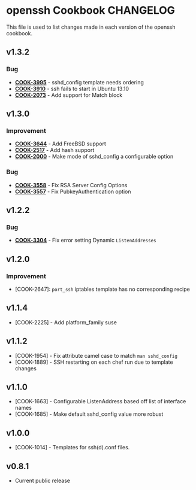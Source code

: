 openssh Cookbook CHANGELOG
==========================
This file is used to list changes made in each version of the openssh cookbook.


v1.3.2
------
### Bug
- **[COOK-3995](https://tickets.opscode.com/browse/COOK-3995)** - sshd_config template needs ordering
- **[COOK-3910](https://tickets.opscode.com/browse/COOK-3910)** - ssh fails to start in Ubuntu 13.10
- **[COOK-2073](https://tickets.opscode.com/browse/COOK-2073)** - Add support for Match block


v1.3.0
------
### Improvement
- **[COOK-3644](https://tickets.opscode.com/browse/COOK-3644)** - Add FreeBSD support
- **[COOK-2517](https://tickets.opscode.com/browse/COOK-2517)** - Add hash support
- **[COOK-2000](https://tickets.opscode.com/browse/COOK-2000)** - Make mode of sshd_config a configurable option

### Bug
- **[COOK-3558](https://tickets.opscode.com/browse/COOK-3558)** - Fix RSA Server Config Options
- **[COOK-3557](https://tickets.opscode.com/browse/COOK-3557)** - Fix PubkeyAuthentication option


v1.2.2
------
### Bug
- **[COOK-3304](https://tickets.opscode.com/browse/COOK-3304)** - Fix error setting Dynamic `ListenAddresses`

v1.2.0
------
### Improvement
- [COOK-2647]: `port_ssh` iptables template has no corresponding recipe

v1.1.4
------
- [COOK-2225] - Add platform_family suse

v1.1.2
------
- [COOK-1954] - Fix attribute camel case to match `man sshd_config`
- [COOK-1889] - SSH restarting on each chef run due to template changes

v1.1.0
------
- [COOK-1663] - Configurable ListenAddress based off list of interface names
- [COOK-1685] - Make default sshd_config value more robust

v1.0.0
------
- [COOK-1014] - Templates for ssh(d).conf files.

v0.8.1
------
- Current public release
